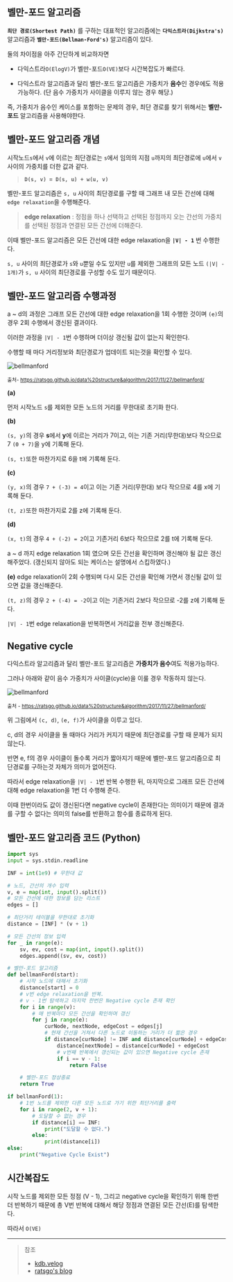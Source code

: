 ## 벨만-포드 알고리즘

**`최단 경로(Shortest Path)`** 를 구하는 대표적인 알고리즘에는 **`다익스트라(Dijkstra's)`** 알고리즘과 **`벨만-포드(Bellman-Ford's)`** 알고리즘이 있다.

둘의 차이점을 아주 간단하게 비교하자면 

- 다익스트라`O(ElogV)`가 벨만-포드`O(VE)`보다 시간복잡도가 빠르다.

- 다익스트라 알고리즘과 달리 벨만-포드 알고리즘은 가중치가 **음수**인 경우에도 적용 가능하다. $($단 음수 가중치가 사이클을 이루지 않는 경우 해당.)

즉, 가중치가 음수인 케이스를 포함하는 문제의 경우, 최단 경로를 찾기 위해서는 **벨만-포드** 알고리즘을 사용해야한다.

## 벨만-포드 알고리즘 개념
시작노드`s`에서 `v`에 이르는 최단경로는 `s`에서 임의의 지점 `u`까지의 최단경로에 `u`에서 `v`사이의 가중치를 더한 값과 같다.

> **`D(s, v) = D(s, u) + w(u, v)`**

벨만-포드 알고리즘은 `s, u` 사이의 최단경로를 구할 때 그래프 내 모든 간선에 대해 `edge relaxation`을 수행해준다.

> **edge relaxation** : 정점을 하나 선택하고 선택된 정점까지 오는 간선의 가중치를 선택된 정점과 연결된 모든 간선에 더해준다.

이때 벨만-포드 알고리즘은 모든 간선에 대한 edge relaxation을 **`|V| - 1`** 번 수행한다.

`s, u` 사이의 최단경로가 `s`와 `u`뿐일 수도 있지만 `u`를 제외한 그래프의 모든 노드 `(|V| - 1개)`가 `s, u` 사이의 최단경로를 구성할 수도 있기 때문이다.

## 벨만-포드 알고리즘 수행과정
a ~ d의 과정은 그래프 모든 간선에 대한 edge relaxation을 1회 수행한 것이며 `(e)`의 경우 2회 수행에서 갱신된 결과이다.

이러한 과정을 `|V| - 1`번 수행하며 더이상 갱신될 값이 없는지 확인한다.

수행할 때 마다 거리정보와 최단경로가 업데이트 되는것을 확인할 수 있다.

![bellmanford](https://i.imgur.com/hcWT22F.png)

<small> 출처- https://ratsgo.github.io/data%20structure&algorithm/2017/11/27/bellmanford/ </small>

**(a)**

먼저 시작노드 `s`를 제외한 모든 노드의 거리를 무한대로 초기화 한다.

**(b)**

`(s, y)`의 경우 **s**에서 **y**에 이르는 거리가 7이고, 이는 기존 거리(무한대)보다 작으므로 7 `(0 + 7)`을 y에 기록해 둔다.

`(s, t)`또한 마찬가지로 6을 t에 기록해 둔다.

**(c)**

`(y, x)`의 경우 `7 + (-3) = 4`이고 이는 기존 거리(무한대) 보다 작으므로 4를 x에 기록해 둔다.

`(t, z)`또한 마찬가지로 2를 z에 기록해 둔다.

**(d)**

`(x, t)`의 경우 `4 + (-2) = 2`이고 기존거리 6보다 작으므로 2를 t에 기록해 둔다.

a ~ d 까지 edge relaxation 1회 였으며 모든 간선을 확인하며 갱신해야 될 값은 갱신해주었다.
(갱신되지 않아도 되는 케이스는 설명에서 스킵하였다.)

**(e)**
edge relaxation이 2회 수행되며 다시 모든 간선을 확인해 가면서 갱신될 값이 있으면 값을 갱신해준다.

`(t, z)`의 경우 `2 + (-4) = -2`이고 이는 기존거리 2보다 작으므로 -2를 z에 기록해 둔다.

`|V| - 1`번 edge relaxation을 반복하면서 거리값을 전부 갱신해준다.

## Negative cycle
다익스트라 알고리즘과 달리 벨만-포드 알고리즘은 **가중치가 음수**여도 적용가능하다.

그러나 아래와 같이 음수 가중치가 사이클(cycle)을 이룰 경우 작동하지 않는다.

![bellmanford](https://i.imgur.com/46tJqd7.png)

<small> 출처 - https://ratsgo.github.io/data%20structure&algorithm/2017/11/27/bellmanford/ </small>

위 그림에서 `(c, d)`, `(e, f)`가 사이클을 이루고 있다.

c, d의 경우 사이클을 돌 때마다 거리가 커지기 때문에 최단경로를 구할 때 문제가 되지 않는다.

반면 e, f의 경우 사이클이 돌수록 거리가 짧아지기 때문에 벨만-포드 알고리즘으로 최단경로를 구하는것 자체가 의미가 없어진다.

따라서 edge relaxation을 `|V| - 1`번 반복 수행한 뒤, 마지막으로 그래프 모든 간선에 대해 edge relaxation을 1번 더 수행해 준다.

이때 한번이라도 값이 갱신된다면 negative cycle이 존재한다는 의미이기 때문에 결과를 구할 수 없다는 의미의 false를 반환하고 함수를 종료하게 된다.

## 벨만-포드 알고리즘 코드 (Python)

```python
import sys
input = sys.stdin.readline

INF = int(1e9) # 무한대 값

# 노드, 간선의 개수 입력
v, e = map(int, input().split())
# 모든 간선에 대한 정보를 담는 리스트
edges = []

# 최단거리 테이블을 무한대로 초기화
distance = [INF] * (v + 1)

# 모든 간선의 정보 입력
for _ in range(e):
    sv, ev, cost = map(int, input().split())
    edges.append((sv, ev, cost))

# 벨만-포드 알고리즘
def bellmanFord(start):
    # 시작 노드에 대해서 초기화
    distance[start] = 0
    # v번 edge relaxation을 반복.
    # v - 1번 탐색하고 마지막 한번은 Negative cycle 존재 확인
    for i in range(v):
        # 매 반복마다 모든 간선을 확인하며 갱신
        for j in range(e):
            curNode, nextNode, edgeCost = edges[j]
            # 현재 간선을 거쳐서 다른 노드로 이동하는 거리가 더 짧은 경우
            if distance[curNode] != INF and distance[curNode] + edgeCost < distance[nextNode]:
                distance[nextNode] = distance[curNode] + edgeCost
                # v번째 반복에서 갱신되는 값이 있으면 Negative cycle 존재
                if i == v - 1:
                    return False

    # 벨만-포드 정상종료
    return True

if bellmanFord(1):
    # 1번 노드를 제외한 다른 모든 노드로 가기 위한 최단거리를 출력
    for i in range(2, v + 1):
        # 도달할 수 없는 경우
        if distance[i] == INF:
            print("도달할 수 없다.")
        else:
            print(distance[i])
else:
    print("Negative Cycle Exist")
```

## 시간복잡도
시작 노드를 제외한 모든 정점  (V - 1), 그리고 negative cycle을 확인하기 위해 한번 더 반복하기 때문에 총 V번 반복에 대해서 해당 정점과 연결된 모든 간선(E)를 탐색한다.

따라서 `O(VE)`

---

> 참조 <br>
> - [kdb.velog](https://velog.io/@kimdukbae/%EC%95%8C%EA%B3%A0%EB%A6%AC%EC%A6%98-%EB%B2%A8%EB%A7%8C-%ED%8F%AC%EB%93%9C-%EC%95%8C%EA%B3%A0%EB%A6%AC%EC%A6%98-Bellman-Ford-Algorithm) <br>
> - [ratsgo's blog](https://ratsgo.github.io/data%20structure&algorithm/2017/11/27/bellmanford/) <br>
